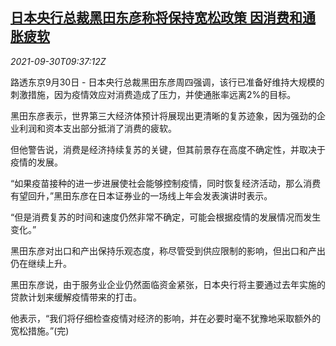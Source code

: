 <!--1632996062000-->
[日本央行总裁黑田东彦称将保持宽松政策 因消费和通胀疲软](https://cn.reuters.com/article/japan-cen-head-qe-0930-idCNKBS2GQ0VF)
------

<div><i>2021-09-30T09:37:12Z</i></div><p>路透东京9月30日 - 日本央行总裁黑田东彦周四强调，该行已准备好维持大规模的刺激措施，因为疫情效应对消费造成了压力，并使通胀率远离2%的目标。</p><p>黑田东彦表示，世界第三大经济体预计将展现出更清晰的复苏迹象，因为强劲的企业利润和资本支出部分抵消了消费的疲软。</p><p>但他警告说，消费是经济持续复苏的关键，但其前景存在高度不确定性，并取决于疫情的发展。</p><p>“如果疫苗接种的进一步进展使社会能够控制疫情，同时恢复经济活动，那么消费有望回升，”黑田东彦在日本证券业的一场线上年会发表演讲时表示。</p><p>“但是消费复苏的时间和速度仍然非常不确定，可能会根据疫情的发展情况而发生变化。”</p><p>黑田东彦对出口和产出保持乐观态度，称尽管受到供应限制的影响，但出口和产出仍在继续上升。</p><p>黑田东彦说，由于服务业企业仍然面临资金紧张，日本央行将主要通过去年实施的贷款计划来缓解疫情带来的打击。</p><p>他表示，“我们将仔细检查疫情对经济的影响，并在必要时毫不犹豫地采取额外的宽松措施。”(完)</p>
